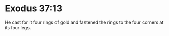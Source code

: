 # Exodus 37:13

He cast for it four rings of gold and fastened the rings to the four corners at its four legs.
